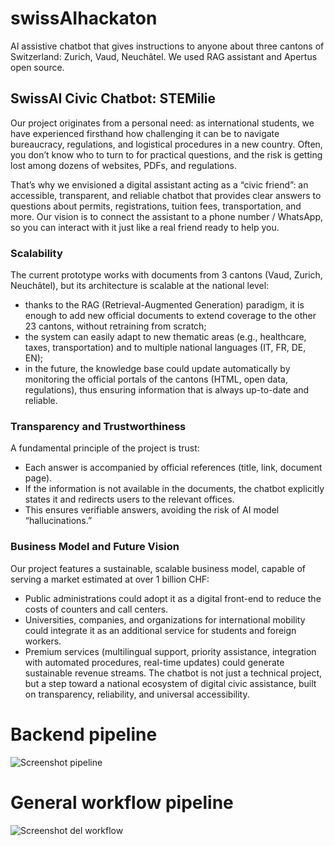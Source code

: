 # swissAIhackaton
AI assistive chatbot that gives instructions to anyone about three cantons of Switzerland: Zurich, Vaud, Neuchâtel. We used RAG assistant and Apertus open source.


## SwissAI Civic Chatbot: STEMilie

Our project originates from a personal need: as international students, we have experienced firsthand how challenging it can be to navigate bureaucracy, regulations, and logistical procedures 
in a new country. Often, you don’t know who to turn to for practical questions, and the risk is getting lost among dozens of websites, PDFs, and regulations.

That’s why we envisioned a digital assistant acting as a “civic friend”: an accessible, transparent, and reliable chatbot that provides clear answers to questions about permits, registrations, 
tuition fees, transportation, and more. Our vision is to connect the assistant to a phone number / WhatsApp, so you can interact with it just like a real friend ready to help you.

### Scalability

The current prototype works with documents from 3 cantons (Vaud, Zurich, Neuchâtel), but its architecture is scalable at the national level: 
- thanks to the RAG (Retrieval-Augmented Generation) paradigm, it is enough to add new official documents to extend coverage to the other 23 cantons, without retraining from scratch;
- the system can easily adapt to new thematic areas (e.g., healthcare, taxes, transportation) and to multiple national languages (IT, FR, DE, EN);
- in the future, the knowledge base could update automatically by monitoring the official portals of the cantons (HTML, open data, regulations), thus ensuring information that is always up-to-date and reliable.

### Transparency and Trustworthiness

A fundamental principle of the project is trust:
- Each answer is accompanied by official references (title, link, document page).
- If the information is not available in the documents, the chatbot explicitly states it and redirects users to the relevant offices.
- This ensures verifiable answers, avoiding the risk of AI model “hallucinations.”

### Business Model and Future Vision

Our project features a sustainable, scalable business model, capable of serving a market estimated at over 1 billion CHF:
- Public administrations could adopt it as a digital front-end to reduce the costs of counters and call centers.
- Universities, companies, and organizations for international mobility could integrate it as an additional service for students and foreign workers.
- Premium services (multilingual support, priority assistance, integration with automated procedures, real-time updates) could generate sustainable revenue streams.
The chatbot is not just a technical project, but a step toward a national ecosystem of digital civic assistance, built on transparency, reliability, and universal accessibility.


# Backend pipeline
![Screenshot pipeline](https://github.com/user-attachments/assets/7844f057-34c3-4550-a563-b63603c6af7e)
# General workflow pipeline 
![Screenshot del workflow](https://github.com/user-attachments/assets/22ddc4c1-1f67-4cbe-97b4-a6824a8e2c21)


